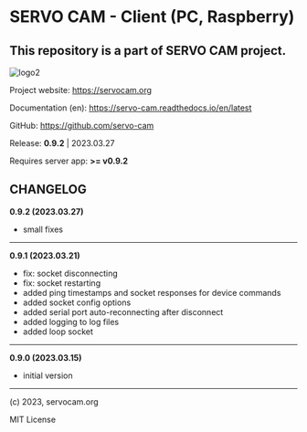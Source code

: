 # SERVO CAM - Client (PC, Raspberry)

## This repository is a part of SERVO CAM project.

![logo2](https://user-images.githubusercontent.com/129175238/228258366-c533475f-4e44-4717-a9ee-2ba5df2818e1.png)

Project website: https://servocam.org

Documentation (en): https://servo-cam.readthedocs.io/en/latest

GitHub: https://github.com/servo-cam

Release: **0.9.2** | 2023.03.27

Requires server app: **>= v0.9.2**


## CHANGELOG

**0.9.2 (2023.03.27)**

- small fixes

---

**0.9.1 (2023.03.21)**

- fix: socket disconnecting
- fix: socket restarting
- added ping timestamps and socket responses for device commands
- added socket config options
- added serial port auto-reconnecting after disconnect
- added logging to log files
- added loop socket

---

**0.9.0 (2023.03.15)**

- initial version

------
(c) 2023, servocam.org

MIT License